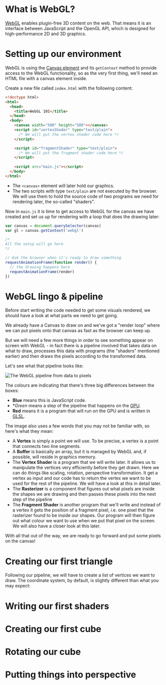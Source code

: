 # What is WebGL?

[WebGL](https://www.khronos.org/webgl/) enables plugin-free 3D content on the web.
That means it is an interface between JavaScript and the OpenGL API, which is designed for high-performance 2D and 3D graphics.

# Setting up our environment

WebGL is using the [Canvas element](https://developer.mozilla.org/en-US/docs/Web/API/HTMLCanvasElement) and its `getContext` method to provide access to the WebGL functionality, so as the very first thing, we'll need an HTML file with a canvas element inside.

Create a new file called `index.html` with the following content:
```html
<!doctype html>
<html>
  <head>
    <title>WebGL 101</title>
  </head>
  <body>
    <canvas width="500" height="500"></canvas>
    <script id="vertexShader" type="text/plain">
      /* We will put the vertex shader code here */
    </script>

    <script id="fragmentShader" type="text/plain">
      /* We will put the fragment shader code here */
    </script>
    
    <script src="main.js"></script>
  </body>
</html>
```

* The `<canvas>` element will later hold our graphics.
* The two scripts with type `text/plain` are not executed by the browser. We will use them to hold the source code of two programs we need for rendering later, the so-called "shaders".

Now in `main.js` it is time to get access to WebGL for the canvas we have created and set us up for rendering with a loop that does the drawing later:

```javascript
var canvas = document.querySelector(canvas)
var gl = canvas.getContext('webgl')

/*
All the setup will go here
*/

// Ask the browser when it's ready to draw something
requestAnimationFrame(function render() {
  // the drawing happens here
  requestAnimationFrame(render)
})
```

# WebGL lingo & pipeline

Before start writing the code needed to get some visuals rendered, we should have a look at what parts we need to get going.

We already have a Canvas to draw on and we've got a "render loop" where we can put pixels onto that canvas as fast as the browser can keep up.

But we will need a few more things in order to see something appear on screen with WebGL - in fact there is a pipeline involved that takes data on what to draw, processes this data with programs (the "shaders" mentioned earlier) and then draws the pixels according to the transformed data.

Let's see what that pipeline looks like:

![The WebGL pipeline from data to pixels](https://raw.githubusercontent.com/pluralsight/guides/master/images/48392913-d9df-4f3d-ace0-43e9699b44cb.png)

The colours are indicating that there's three big differences between the boxes:

* **Blue** means this is JavaScript code.
* **Green* means a step of the pipeline that happens on the [GPU](https://en.wikipedia.org/wiki/GPU).
* **Red** means it is a program that will run on the GPU and is written in [GLSL](https://en.wikipedia.org/wiki/OpenGL_Shading_Language).

The image also uses a few words that you may not be familiar with, so here's what they mean:

* A **Vertex** is simply a point we will use. To be precise, a vertex is a point that connects two line segments.
* A **Buffer** is basically an array, but it is managed by WebGL and, if possible, will reside in graphics memory.
* The **Vertex Shader** is a program that we will write later. It allows us to manipulate the vertices very efficiently before they get drawn. Here we can do things like scaling, rotation, perspective transformation. It get a vertex as input and our code has to return the vertex we want to be used for the rest of the pipeline. We will have a look at this in detail later.
* The **Rasterizer** is a component that figures out what pixels are inside the shapes we are drawing and then passes these pixels into the next step of the pipeline
* The **Fragment Shader** is another program that we'll write and instead of a vertex it gets the position of a fragment pixel, i.e. one pixel that the rasterizer found to be inside our shapes. Our program will then figure out what colour we want to use when we put that pixel on the screen. We will also have a closer look at this later.

With all that out of the way, we are ready to go forward and put some pixels on the canvas!

# Creating our first triangle

Following our pipeline, we will have to create a list of vertices we want to draw.
The coordinate system, by default, is slightly different than what you may expect:




# Writing our first shaders

# Creating our first cube

# Rotating our cube

# Putting things into perspective


